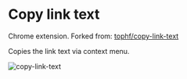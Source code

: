 # Copy link text

Chrome extension. Forked from: [tophf/copy-link-text](https://github.com/tophf/copy-link-text)

Copies the link text via context menu.

![copy-link-text](https://github.com/nbolton/copy-link-text/assets/313427/91dac782-6bee-47cb-914d-cb3d97fa4145)
